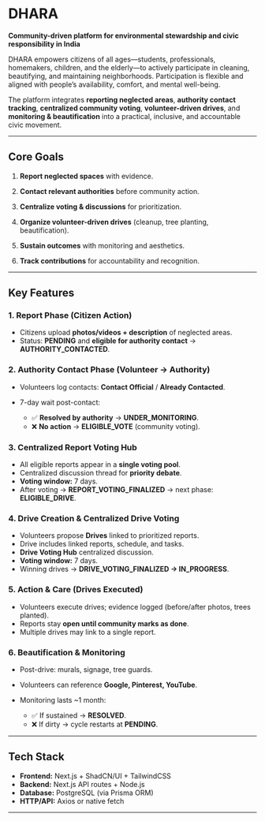 # **DHARA**

**Community-driven platform for environmental stewardship and civic responsibility in India**

DHARA empowers citizens of all ages—students, professionals, homemakers, children, and the elderly—to actively participate in cleaning, beautifying, and maintaining neighborhoods. Participation is flexible and aligned with people’s availability, comfort, and mental well-being.

The platform integrates **reporting neglected areas**, **authority contact tracking**, **centralized community voting**, **volunteer-driven drives**, and **monitoring & beautification** into a practical, inclusive, and accountable civic movement.

---

## **Core Goals**

1. **Report neglected spaces** with evidence.
2. **Contact relevant authorities** before community action.
3. **Centralize voting & discussions** for prioritization.

4. **Organize volunteer-driven drives** (cleanup, tree planting, beautification).
5. **Sustain outcomes** with monitoring and aesthetics.
6. **Track contributions** for accountability and recognition.

---

## **Key Features**

### 1. Report Phase (Citizen Action)

- Citizens upload **photos/videos + description** of neglected areas.
- Status: **PENDING** and **eligible for authority contact** → **AUTHORITY_CONTACTED**.

### 2. Authority Contact Phase (Volunteer → Authority)

- Volunteers log contacts: **Contact Official** / **Already Contacted**.
- 7-day wait post-contact:

  - ✅ **Resolved by authority** → **UNDER_MONITORING**.
  - ❌ **No action** → **ELIGIBLE_VOTE** (community voting).

### 3. Centralized Report Voting Hub

- All eligible reports appear in a **single voting pool**.
- Centralized discussion thread for **priority debate**.
- **Voting window:** 7 days.
- After voting → **REPORT_VOTING_FINALIZED** → next phase: **ELIGIBLE_DRIVE**.

### 4. Drive Creation & Centralized Drive Voting

- Volunteers propose **Drives** linked to prioritized reports.
- Drive includes linked reports, schedule, and tasks.
- **Drive Voting Hub** centralized discussion.
- **Voting window:** 7 days.
- Winning drives → **DRIVE_VOTING_FINALIZED → IN_PROGRESS**.

### 5. Action & Care (Drives Executed)

- Volunteers execute drives; evidence logged (before/after photos, trees planted).
- Reports stay **open until community marks as done**.
- Multiple drives may link to a single report.

### 6. Beautification & Monitoring

- Post-drive: murals, signage, tree guards.
- Volunteers can reference **Google, Pinterest, YouTube**.
- Monitoring lasts \~1 month:

  - ✅ If sustained → **RESOLVED**.
  - ❌ If dirty → cycle restarts at **PENDING**.

---

## **Tech Stack**

- **Frontend:** Next.js + ShadCN/UI + TailwindCSS
- **Backend:** Next.js API routes + Node.js
- **Database:** PostgreSQL (via Prisma ORM)
- **HTTP/API:** Axios or native fetch

---

